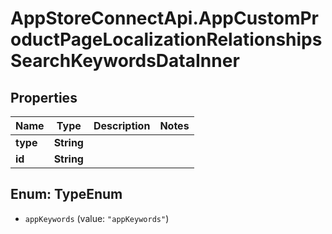 # AppStoreConnectApi.AppCustomProductPageLocalizationRelationshipsSearchKeywordsDataInner

## Properties

Name | Type | Description | Notes
------------ | ------------- | ------------- | -------------
**type** | **String** |  | 
**id** | **String** |  | 



## Enum: TypeEnum


* `appKeywords` (value: `"appKeywords"`)




